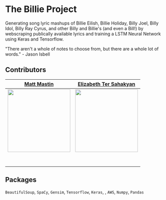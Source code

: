 # The Billie Project

Generating song lyric mashups of Billie Eilish, Billie Holiday, Billy Joel, Billy Idol, Billy Ray Cyrus, and other Billy and Billie's (and even a Bill!) by webscraping publically available lyrics and training a LSTM Neural Network using Keras and Tensorflow.

"There aren't a whole of notes to choose from, but there are a whole lot of words." - Jason Isbell


## Contributors

|                                       [Matt Mastin](https://github.com/mmastin)                                              |                                       [Elizabeth Ter Sahakyan](https://www.github.com/elizabethts)           |                                                              
| :-----------------------------------------------------------------------------------------------------------: | :-----------------------------------------------------------------------------------------------------------: |
|                      [<img src="https://avatars1.githubusercontent.com/u/49283941?s=400&v=4" width = "200" />](https://github.com/mmastin)                       |                      [<img src="https://avatars2.githubusercontent.com/u/30808123?s=400&v=4" width = "200" />](https://www.github.com/elizabethts)                       |              
|                 [<img src="https://github.com/favicon.ico" width="15"> ](https://github.com/mmastin)                 |            [<img src="https://github.com/favicon.ico" width="15"> ](https://www.github.com/elizabethts)             |         
| [ <img src="https://static.licdn.com/sc/h/al2o9zrvru7aqj8e1x2rzsrca" width="15"> ](https://www.linkedin.com/in/matt-mastin) | [ <img src="https://static.licdn.com/sc/h/al2o9zrvru7aqj8e1x2rzsrca" width="15"> ](https://www.linkedin.com/in/elizabethts) |


## Packages
`BeautifulSoup`, `SpaCy`, `Gensim`, `Tensorflow`, `Keras`, , `AWS`, `Numpy`, `Pandas`

<!-- Links to recordings of [two] of the Billie Project songs.-->
